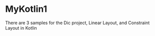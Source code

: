 # MyKotlin1
There are 3 samples for the Dic project, Linear Layout, and Constraint Layout  in Kotlin
